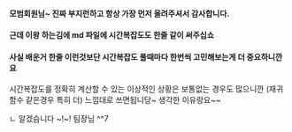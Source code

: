 #### 모범회원님~ 진짜 부지런하고 항상 가장 먼저 올려주셔서 감사합니다.

#### 근데 이왕 하는김에 md 파일에 시간복잡도도 한줄 같이 써주십쇼

#### 사실 배운거 한줄 이런것보단 시간복잡도 풀때마다 한번씩 고민해보는게 더 중요하니깐요

시간복잡도를 정확히 계산할 수 있는 이상적인 상황은 보통없는 경우도 많으니깐 (재귀함수 같은경우 특히 더) 느낌대로 쓰면됩니당~
생각한 이유랑요~~ 

ㄴ 알겠슴니다 ~!~! 팀장님 ^^7
